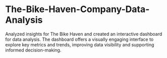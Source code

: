 # The-Bike-Haven-Company-Data-Analysis
Analyzed insights for The Bike Haven and created an interactive dashboard for data analysis. The dashboard offers a visually engaging interface to explore key metrics and trends, improving data visibility and supporting informed decision-making.
